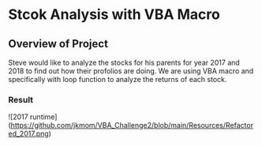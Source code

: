 # Stcok Analysis with VBA Macro

## Overview of Project

  Steve would like to analyze the stocks for his parents for year 2017 and 2018 to find out how their profolios are doing. 
  We are using VBA macro and specifically with loop function to analyze the returns of each stock.

### Result

![2017 runtime] (https://github.com/jkmom/VBA_Challenge2/blob/main/Resources/Refactored_2017.png)


